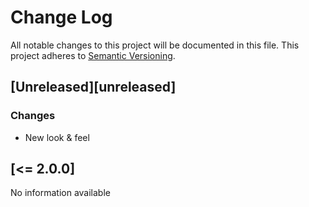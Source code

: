 # Change Log
All notable changes to this project will be documented in this file.
This project adheres to [Semantic Versioning](http://semver.org/).

## [Unreleased][unreleased]
### Changes
* New look & feel

## [<= 2.0.0]
No information available
